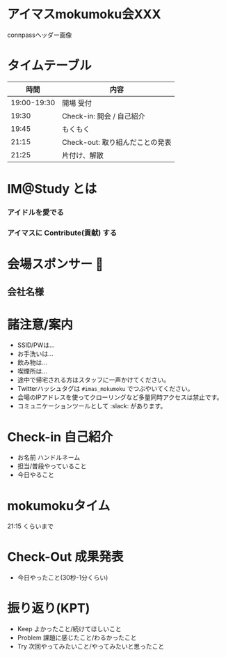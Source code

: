 # アイマスmokumoku会XXX

connpassヘッダー画像

# タイムテーブル

| 時間        | 内容                            |
| ----------- | ------------------------------- |
| 19:00-19:30 | 開場 受付                       |
| 19:30       | Check-in: 開会 / 自己紹介       |
| 19:45       | もくもく                        |
| 21:15       | Check-out: 取り組んだことの発表 |
| 21:25       | 片付け、解散                    |

# IM@Study とは

### アイドルを愛でる
### アイマスに Contribute(貢献) する

# 会場スポンサー :clap:

## 会社名様

# 諸注意/案内

- SSID/PWは...
- お手洗いは...
- 飲み物は...
- 喫煙所は...
- 途中で帰宅される方はスタッフに一声かけてください。
- Twitterハッシュタグは `#imas_mokumoku` でつぶやいてください。
- 会場のIPアドレスを使ってクローリングなど多量同時アクセスは禁止です。
- コミュニケーションツールとして :slack: があります。

# Check-in 自己紹介

- お名前 ハンドルネーム
- 担当/普段やっていること
- 今日やること

# mokumokuタイム

21:15 くらいまで

# Check-Out 成果発表

- 今日やったこと(30秒-1分くらい)

# 振り返り(KPT)

- Keep よかったこと/続けてほしいこと
- Problem 課題に感じたこと/わるかったこと
- Try 次回やってみたいこと/やってみたいと思ったこと
